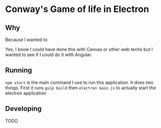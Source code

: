 # Conway's Game of life in Electron

## Why

Because I wanted to

Yes, I know I could have done this with Canvas or other web techs but I wanted to see if I could do it with Angular.


## Running

```npm start``` is the main command I use to run this application. It does two things. First it runs ```gulp build``` then ```electron main.js``` to actually start the electron application

## Developing

TODO